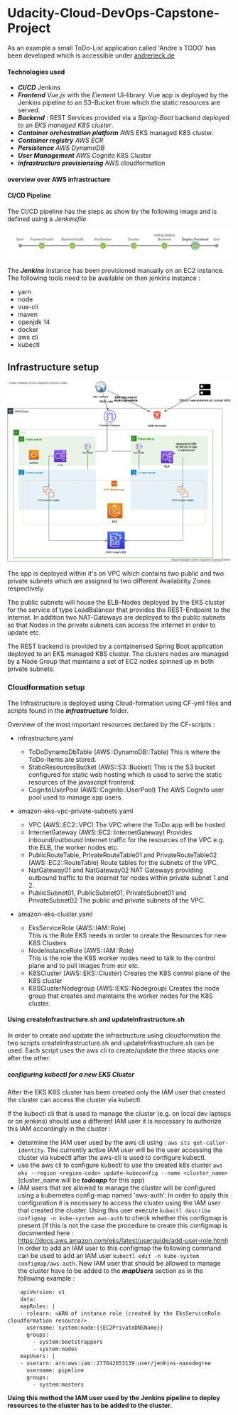 # Udacity-Cloud-DevOps-Capstone-Project

As an example a small ToDo-List application called 'Andre´s TODO' has been developed
which is accessible under [andrerieck.de](http://www.andrerieck.de) 

#### Technologies used 

- ***CI/CD*** Jenkins
- ***Frontend*** *Vue.js* with the *Element* UI-library. Vue app is deployed by the Jenkins pipeline to an S3-Bucket from which the static resources are served.
- ***Backend*** : REST Services provided via a *Spring-Boot* backend deployed to an *EKS managed K8S cluster*. 
- ***Container orchestration platform*** AWS EKS managed K8S cluster.
- ***Container registry*** *AWS ECR*
- ***Persistence*** *AWS DynamoDB*
- ***User Management*** *AWS Cognito*
K8S Cluster
- ***infrastructure provisionsing*** AWS cloudformation

#### overview over AWS infrastructure

#### CI/CD Pipeline

The CI/CD pipeline has the steps as show by the following image and is defined using a *Jenkinsfile*

![Image of CI/CD pipeline](./doc/pipeline.jpg)

The ***Jenkins*** instance has been provisioned manually on an EC2 instance.
The following tools need to be available on then jenkins instance :

* yarn
* node  
* vue-cli
* maven
* openjdk 14
* docker
* aws cli
* kubectl  

## Infrastructure setup

![Architecture overview](./doc/archOverview.png)

The app is deployed within it's on VPC which contains two public and two
private subnets which are assigned to two different Availability Zones
respectively.

The public subnets will house the ELB-Nodes deployed by the EKS cluster for
the service of type LoadBalancer that provides the REST-Endpoint to the internet. In addition two NAT-Gateways are deployed to the public subnets
so that Nodes in the private subnets can access the internet in order to
update etc.

The REST backend is provided by a containerised Spring Boot application deployed to an EKS managed K8S cluster. The clusters nodes are managed
by a Node Group that maintains a set of EC2 nodes spinned up in both private
subnets.

### Cloudformation setup
The Infrastructure is deployed using Cloud-formation using CF-yml files
and scripts found in the ***infrastructure*** folder.

Overview of the most important resources declared by the CF-scripts :

- infrastructure.yaml
   - ToDoDynamoDbTable (AWS::DynamoDB::Table)
     This is where the ToDo-Items are stored.
   - StaticResourcesBucket (AWS::S3::Bucket)
     This is the S3 bucket configured for static web hosting which is
     used to serve the static resources of the javascript frontend.
   - CognitoUserPool (AWS::Cognito::UserPool)
     The AWS Cognito user pool used to manage app users.

- amazon-eks-vpc-private-subnets.yaml
   - VPC (AWS::EC2::VPC)
     The VPC where the ToDo app will be hosted
   - InternetGateway (AWS::EC2::InternetGateway)
     Provides inbound/outbound internet traffic for the resources of the VPC e.g. the ELB, the worker nodes etc.
   - PublicRouteTable, PrivateRouteTable01 and PrivateRouteTable02 (AWS::EC2::RouteTable)
     Route tables for the subnets of the VPC.
   - NatGateway01 and NatGateway02
     NAT Gateways providing outbound traffic to the internet for nodes within private subnet 1 and 2.
   - PublicSubnet01, PublicSubnet01, PrivateSubnet01 and PrivateSubnet02
     The public and private subnets of the VPC.

- amazon-eks-cluster.yaml
   - EksServiceRole (AWS::IAM::Role)   
     This is the Role EKS needs in order to create the Resources for new K8S Clusters
   - NodeInstanceRole (AWS::IAM::Role)  
     This is the role the K8S worker nodes need to talk to the control plane and to pull images from ecr etc.
   - K8SCluster (AWS::EKS::Cluster)
     Creates the K8S control plane of the K8S cluster
   - K8SClusterNodegroup (AWS::EKS::Nodegroup) 
     Creates the node group that creates and maintains the worker nodes for the K8S cluster.

#### Using createInfrastructure.sh and updateInfrastructure.sh 
 
In order to create and update the infrastructure using cloudformation the two scripts createInfrastructure.sh and updateInfrastructure.sh can be used.
Each script uses the aws cli to create/update the three stacks
one after the other.

##### configuring kubectl for a new EKS Cluster

After the EKS K8S cluster has been created only the IAM user that created the cluster
can access the cluster via kubectl.

If the kubectl cli that is used to manage the cluster (e.g. on local dev laptops or on jenkins) 
should use a different IAM user it is necessary to authorize this IAM accordingly in the cluster :

- determine the IAM user used by the aws cli using : `aws sts get-caller-identity`. The currently active IAM user will be the user accessing the cluster via kubectl after the aws-cli is used to configure kubectl.
- use the aws cli to configure kubectl to use the created k8s cluster `aws eks --region <region-code> update-kubeconfig --name <cluster_name>` (cluster_name will be ***todoapp*** for this app)
- IAM users that are allowed to manage the cluster will be configured using a kubernetes config-map named 'aws-auth'.
In order to apply this configuration it is necessary to access the cluster using the IAM user that created the cluster. Using this user execute `kubectl describe configmap -n kube-system aws-auth` to check whether this configmap is present (if this is not the case the procedure to create this configmap is documented here : https://docs.aws.amazon.com/eks/latest/userguide/add-user-role.html)
In order to add an IAM user to this configmap the following command can be used to add an IAM user `kubectl edit -n kube-system configmap/aws-auth`. New IAM user that should be allowed to manage the cluster have to be added to the ***mapUsers*** section as in the following example :

```
    apiVersion: v1
    data:
    mapRoles: |
    - rolearn: <ARN of instance role (created by the EksServiceRole cloudformation resource)>
      username: system:node:{{EC2PrivateDNSName}}
      groups:
        - system:bootstrappers
        - system:nodes
    mapUsers: |
    - userarn: arn:aws:iam::277642653139:user/jenkins-nanodegree
      username: pipeline
      groups:
        - system:masters
```

**Using this method the IAM user used by the Jenkins pipeline to deploy resources to the cluster has to be added to the cluster.** 